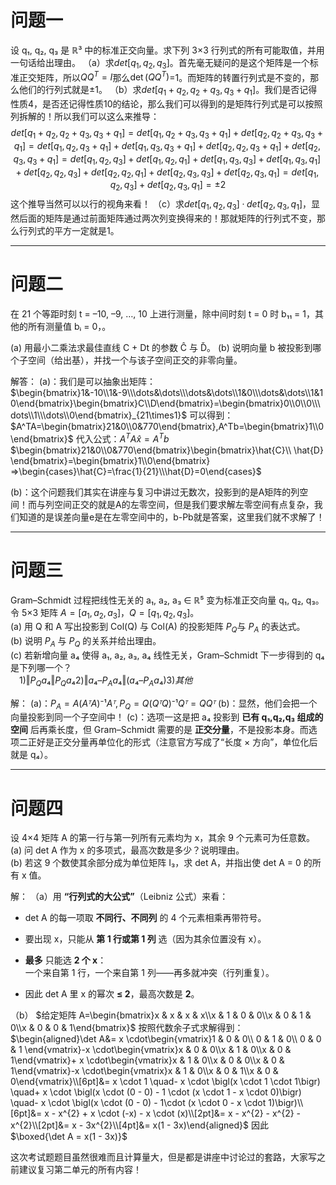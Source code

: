 # 问题一
设 q₁, q₂, q₃ 是 ℝ³ 中的标准正交向量。求下列 3×3 行列式的所有可能取值，并用一句话给出理由。
（a）求$det[q_{1}, q_{2}, q_{3}]$。首先毫无疑问的是这个矩阵是一个标准正交矩阵，所以$QQ^T=I$那么$\det(QQ^T)$=1。而矩阵的转置行列式是不变的，那么他们的行列式就是$\pm{1}$。
（b）求$det[q_1+q_{2}, q_{2}+q_{3}, q_{3}+q_{1}]$。我们是否记得性质4，是否还记得性质10的结论，那么我们可以得到的是矩阵行列式是可以按照列拆解的！所以我们可以这么来推导：
$$det[q_1+q_{2}, q_{2}+q_{3}, q_{3}+q_{1}]=det[q_1, q_{2}+q_{3}, q_{3}+q_{1}]+det[q_{2}, q_{2}+q_{3}, q_{3}+q_{1}]=det[q_1, q_{2}, q_{3}+q_{1}]+det[q_1, q_{3}, q_{3}+q_{1}]+det[q_{2}, q_{2}, q_{3}+q_{1}]+det[q_{2}, q_{3}, q_{3}+q_{1}]=det[q_1, q_{2}, q_{3}]+det[q_1, q_{2}, q_{1}]+det[q_1, q_{3}, q_{3}]+det[q_1, q_{3}, q_{1}]+det[q_{2}, q_{2}, q_{3}]+det[q_{2}, q_{2}, q_{1}]+det[q_{2}, q_{3}, q_{3}]+det[q_{2}, q_{3}, q_{1}]=det[q_1, q_{2}, q_{3}]+det[q_{2}, q_{3}, q_{1}]=\pm{2}$$
这个推导当然可以以行的视角来看！
（c）求$det[q_{1}, q_{2}, q_{3}]·det[q_{2} ,q_{3} ,q_{1}]$，显然后面的矩阵是通过前面矩阵通过两次列变换得来的！那就矩阵的行列式不变，那么行列式的平方一定就是1。

---

# 问题二
在 21 个等距时刻 t = –10, –9, …, 10 上进行测量，除中间时刻 t = 0 时 b₁₁ = 1，其他的所有测量值 bᵢ = 0，。

(a) 用最小二乘法求最佳直线 C + Dt 的参数 Ĉ 与 Ď。
(b) 说明向量 b 被投影到哪个子空间（给出基），并找一个与该子空间正交的非零向量。

解答：
(a)：我们是可以抽象出矩阵：$\begin{bmatrix}1&-10\\1&-9\\\dots&\dots\\\dots&\dots\\1&0\\\dots&\dots\\1&10\end{bmatrix}\begin{bmatrix}C\\D\end{bmatrix}=\begin{bmatrix}0\\0\\0\\\dots\\1\\\dots\\0\end{bmatrix}_{21\times1}$
可以得到：$A^TA=\begin{bmatrix}21&0\\0&770\end{bmatrix},A^Tb=\begin{bmatrix}1\\0\end{bmatrix}$
代入公式：$A^TA\hat{x}=A^Tb$
$\begin{bmatrix}21&0\\0&770\end{bmatrix}\begin{bmatrix}\hat{C}\\ \hat{D} \end{bmatrix}=\begin{bmatrix}1\\0\end{bmatrix}⇒\begin{cases}\hat{C}=\frac{1}{21}\\\hat{D}=0\end{cases}$

(b)：这个问题我们其实在讲座与复习中讲过无数次，投影到的是A矩阵的列空间！而与列空间正交的就是A的左零空间，但是我们要求解左零空间有点复杂，我们知道的是误差向量e是在左零空间中的，b-Pb就是答案，这里我们就不求解了！

---

# 问题三
Gram–Schmidt 过程把线性无关的 a₁, a₂, a₃ ∈ ℝ⁵ 变为标准正交向量 q₁, q₂, q₃。令 5×3 矩阵 $A = [a_{1}, a_{2} ,a_{3}]$，$Q = [q_{1}, q_{2} ,q_{3}]$。  
(a) 用 Q 和 A 写出投影到 Col(Q) 与 Col(A) 的投影矩阵 $P_Q$与 $P_A$ 的表达式。  
(b) 说明 $P_A$ 与 $P_Q$ 的关系并给出理由。  
(c) 若新增向量 a₄ 使得 a₁, a₂, a₃, a₄ 线性无关，Gram–Schmidt 下一步得到的 q₄ 是下列哪一个？  
 $1) ‖P_Q a₄‖ P_Q a₄ 2) ‖a₄ – P_A a₄‖ (a₄ – P_A a₄) 3) 其他$

解：
(a)：$P_A = A(AᵀA)⁻¹Aᵀ,P_Q = Q(QᵀQ)⁻¹Qᵀ = QQᵀ$
(b)：显然，他们会把一个向量投影到同一个子空间中！
(c)：选项一这是把 a₄ 投影到 **已有 q₁,q₂,q₃ 组成的空间** 后再乘长度，但 Gram–Schmidt 需要的是 **正交分量**，不是投影本身。而选项二正好是正交分量再单位化的形式（注意官方写成了“长度 × 方向”，单位化后就是 q₄）。

---
# 问题四
设 4×4 矩阵 A 的第一行与第一列所有元素均为 x，其余 9 个元素可为任意数。  
(a) 问 det A 作为 x 的多项式，最高次数是多少？说明理由。  
(b) 若这 9 个数使其余部分成为单位矩阵 I₃，求 det A，并指出使 det A = 0 的所有 x 值。

解：
（a）用 **“行列式的大公式”**（Leibniz 公式）来看：

- det A 的每一项取 **不同行、不同列** 的 4 个元素相乘再带符号。
    
- 要出现 x，只能从 **第 1 行或第 1 列** 选（因为其余位置没有 x）。
    
- **最多** 只能选 **2 个 x**：  
    一个来自第 1 行，一个来自第 1 列——再多就冲突（行列重复）。
    
- 因此 det A 里 x 的幂次 **≤ 2**，最高次数是 **2**。

（b）
$给定矩阵  A=\begin{bmatrix}x & x & x & x\\x & 1 & 0 & 0\\x & 0 & 1 & 0\\x & 0 & 0 & 1\end{bmatrix}$
按照代数余子式求解得到：
$\begin{aligned}\det A&= x \cdot\begin{vmatrix}1 & 0 & 0\\ 0 & 1 & 0\\ 0 & 0 & 1 \end{vmatrix}-x \cdot\begin{vmatrix}x & 0 & 0\\x & 1 & 0\\x & 0 & 1\end{vmatrix}+ x \cdot\begin{vmatrix}x & 1 & 0\\x & 0 & 0\\x & 0 & 1\end{vmatrix}-x \cdot\begin{vmatrix}x & 1 & 0\\x & 0 & 1\\x & 0 & 0\end{vmatrix}\\[6pt]&= x \cdot 1 \quad- x \cdot \bigl(x \cdot 1 \cdot 1\bigr) \quad+ x \cdot \bigl(x \cdot (0 - 0) - 1 \cdot (x \cdot 1 - x \cdot 0)\bigr) \quad- x \cdot \bigl(x \cdot (0 - 0) - 1\cdot (x \cdot 0 - x \cdot 1)\bigr)\\[6pt]&= x - x^{2} + x \cdot (-x) - x \cdot (x)\\[2pt]&= x - x^{2} - x^{2} - x^{2}\\[2pt]&= x - 3x^{2}\\[4pt]&= x(1 - 3x)\end{aligned}$
因此  
$\boxed{\det A = x(1 - 3x)}$


这次考试题题目虽然很难而且计算量大，但是都是讲座中讨论过的套路，大家写之前建议复习第二单元的所有内容！